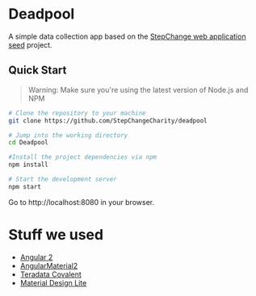 # Deadpool

A simple data collection app based on the [StepChange web application seed](https://github.com/StepChangeCharity/web-application-seed) project.

## Quick Start

>Warning: Make sure you're using the latest version of Node.js and NPM
 
```bash
# Clone the repository to your machine
git clone https://github.com/StepChangeCharity/deadpool

# Jump into the working directory
cd Deadpool

#Install the project dependencies via npm
npm install

# Start the development server
npm start
```

Go to http://localhost:8080 in your browser.

# Stuff we used

* [Angular 2](https://angular.io/)
* [AngularMaterial2](https://github.com/angular/material2)
* [Teradata Covalent](https://teradata.github.io/covalent)
* [Material Design Lite](https://getmdl.io/)


